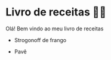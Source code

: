 #  Livro de receitas :man_cook:

Olá! Bem vindo ao meu livro de receitas 

- Strogonoff de frango

- Pavê

  